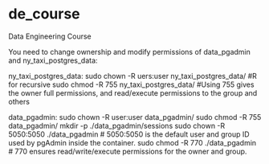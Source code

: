 # de_course
Data Engineering Course

You need to change ownership and modify permissions of data_pgadmin and ny_taxi_postgres_data:

ny_taxi_postgres_data:
sudo chown -R uers:user ny_taxi_postgres_data/ #R for recursive
sudo chmod -R 755 ny_taxi_postgres_data/ #Using 755 gives the owner full permissions, and read/execute permissions to the group and others

data_pgadmin:
sudo chown -R user:user data_pgadmin/
sudo chmod -R 755 data_pgadmin/
mkdir -p ./data_pgadmin/sessions
sudo chown -R 5050:5050 ./data_pgadmin # 5050:5050 is the default user and group ID used by pgAdmin inside the container.
sudo chmod -R 770 ./data_pgadmin # 770 ensures read/write/execute permissions for the owner and group.
